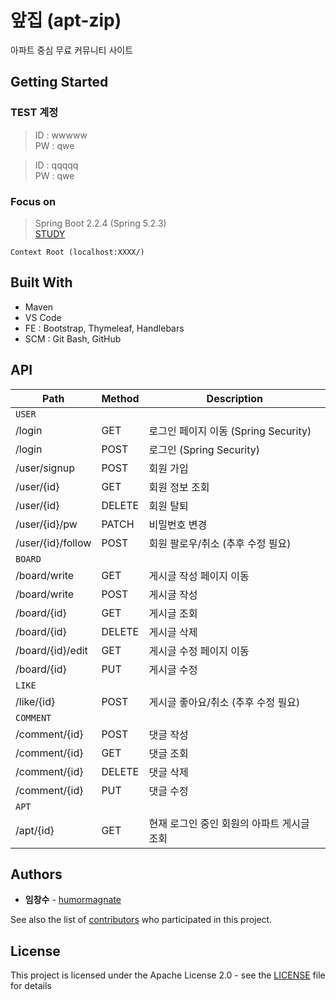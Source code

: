 # 앞집 (apt-zip)

아파트 중심 무료 커뮤니티 사이트

## Getting Started

### TEST 계정
>ID : wwwww<br>
>PW : qwe<br>

>ID : qqqqq<br>
>PW : qwe<br>

### Focus on
>Spring Boot 2.2.4 (Spring 5.2.3)<br>
>[STUDY](/study/study.md)<br>

```
Context Root (localhost:XXXX/)
```

## Built With

- Maven<br>
- VS Code<br>
- FE : Bootstrap, Thymeleaf, Handlebars<br>
- SCM : Git Bash, GitHub<br>

## API

| Path  | Method | Description |
| ------------- | ------------- | ------------- |
|```USER```|||
| /login | GET | 로그인 페이지 이동 (Spring Security) |
| /login | POST | 로그인 (Spring Security) |
| /user/signup | POST | 회원 가입 |
| /user/{id} | GET | 회원 정보 조회 |
| /user/{id} | DELETE | 회원 탈퇴 |
| /user/{id}/pw | PATCH | 비밀번호 변경 |
| /user/{id}/follow | POST | 회원 팔로우/취소 (추후 수정 필요) |
|```BOARD```|||
| /board/write | GET | 게시글 작성 페이지 이동 |
| /board/write | POST | 게시글 작성 |
| /board/{id} | GET | 게시글 조회 |
| /board/{id} | DELETE | 게시글 삭제 |
| /board/{id}/edit | GET | 게시글 수정 페이지 이동 |
| /board/{id} | PUT | 게시글 수정 |
|```LIKE```|||
| /like/{id} | POST | 게시글 좋아요/취소 (추후 수정 필요) |
|```COMMENT```|||
| /comment/{id} | POST | 댓글 작성 |
| /comment/{id} | GET | 댓글 조회 |
| /comment/{id} | DELETE | 댓글 삭제 |
| /comment/{id} | PUT | 댓글 수정 |
|```APT```|||
| /apt/{id} | GET | 현재 로그인 중인 회원의 아파트 게시글 조회 |



## Authors

* **임창수** - [humormagnate](https://github.com/humormagnate)

See also the list of [contributors](https://github.com/humormagnate/aptzip/graphs/contributors) who participated in this project.

## License

This project is licensed under the Apache License 2.0 - see the [LICENSE](https://www.apache.org/licenses/LICENSE-2.0) file for details